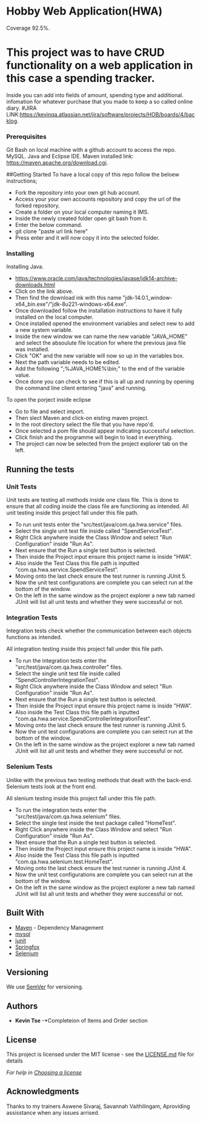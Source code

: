 # Hobby Web Application(HWA)
Coverage 92.5%.
# This project was to have CRUD functionality on a web application in this case a spending tracker. 
Inside you can add into fields of amount, spending type and additional. 
infomation for whatever purchase that you made to keep a so called online diary. 
#JIRA LINK:https://kevinqa.atlassian.net/jira/software/projects/HOB/boards/4/backlog.


### Prerequisites

Git Bash on local machine with a github account to access the repo.
MySQL.
Java and Eclipse IDE.
Maven installed link: https://maven.apache.org/download.cgi.

##Getting Started
To have a local copy of this repo follow the beloew instructions;
* Fork the repository into your own git hub account.
* Access your your own accounts repository and copy the url of the forked repository.
* Create a folder on your local computer naming it IMS.
* Inside the newly created folder open git bash from it.
* Enter the below command.
* git clone "paste url link here"
* Press enter and it will now copy it into the selected folder. 

### Installing
Installing Java.
* https://www.oracle.com/java/technologies/javase/jdk14-archive-downloads.html
* Click on the link above. 
* Then find the download ink with this name "jdk-14.0.1_window-x64_bin.exe"/"jdk-8u221-windows-x64.exe".
* Once downloaded follow the installation instructions to have it fully installed on the local computer.
* Once installed opened the environment variables and select new to add a new system variable.
* Inside the new window we can name the new variable "JAVA_HOME" and select the absoulute file location for where the previous java file was installed.
* Click "OK" and the new variable will now so up in the variables box.
* Next the path variable needs to be edited.
* Add the following ";%JAVA_HOME%\bin;" to the end of the variable value.
* Once done you can check to see if this is all up and running by opening the command line client entering "java" and running. 



To open the porject inside eclipse
* Go to file and select import.
* Then slect Maven and click-on eisting maven project.
* In the root directory select the file that you have repo'd.
* Once selected a pom file should appear indicating successful selection. 
* Click finish and the programme will begin to load in everything.
* The project can now be selected from the project explorer tab on the left.

## Running the tests

### Unit Tests 

Unit tests are testing all methods inside one class file. This is done to ensure that all coding inside the class file are functioning as intended.
All unit testing inside this project fall under this file path. 
* To run unit tests enter the "src/test/java/com.qa.hwa.service" files. 
* Select the single unit test file inside called "SpendServiceTest".
* Right Click anywhere inside the Class Window and select "Run Configuration" inside "Run As". 
* Next ensure that the Run a single test button is selected. 
* Then inside the Project input ensure this project name is inside "HWA". 
* Also inside the Test Class this file path is inputted "com.qa.hwa.service.SpendServiceTest". 
* Moving onto the last check ensure the test runner is running JUnit 5.
* Now the unit test configurations are complete you can select run at the bottom of the window.  
* On the left in the same window as the project explorer a new tab named JUnit will list all unit tests and whether they were successful or not.

### Integration Tests

Integration tests check whether the communication between each objects functions as intended.

All integration testing inside this project fall under this file path. 
* To run the integration tests enter the "src/test/java/com.qa.hwa.controller" files. 
* Select the single unit test file inside called "SpendControllerIntegrationTest".
* Right Click anywhere inside the Class Window and select "Run Configuration" inside "Run As". 
* Next ensure that the Run a single test button is selected. 
* Then inside the Project input ensure this project name is inside "HWA". 
* Also inside the Test Class this file path is inputted "com.qa.hwa.service.SpendControllerIntegrationTest". 
* Moving onto the last check ensure the test runner is running JUnit 5.
* Now the unit test configurations are complete you can select run at the bottom of the window.  
* On the left in the same window as the project explorer a new tab named JUnit will list all unit tests and whether they were successful or not.

### Selenium Tests

Unlike with the previous two testing methods that dealt with the back-end. Selenium tests look at the front end.

All slenium testing inside this project fall under this file path. 
* To run the integration tests enter the "src/test/java/com.qa.hwa.selenium" files. 
* Select the single test inside the test package called "HomeTest".
* Right Click anywhere inside the Class Window and select "Run Configuration" inside "Run As". 
* Next ensure that the Run a single test button is selected. 
* Then inside the Project input ensure this project name is inside "HWA". 
* Also inside the Test Class this file path is inputted "com.qa.hwa.selenium.test.HomeTest". 
* Moving onto the last check ensure the test runner is running JUnit 4.
* Now the unit test configurations are complete you can select run at the bottom of the window.  
* On the left in the same window as the project explorer a new tab named JUnit will list all unit tests and whether they were successful or not.

## Built With

* [Maven](https://maven.apache.org/) - Dependency Management
* [mysql](https://mvnrepository.com/artifact/mysql/mysql-connector-java) 
* [junit](https://mvnrepository.com/artifact/junit/junit)
* [Springfox](https://mvnrepository.com/artifact/io.springfox/springfox-boot-starter)
* [Selenium](https://mvnrepository.com/artifact/org.seleniumhq.selenium/selenium-java)

## Versioning

We use [SemVer](http://semver.org/) for versioning.

## Authors
* **Kevin Tse** -*Completeion of Items and Order section

## License

This project is licensed under the MIT license - see the [LICENSE.md](LICENSE.md) file for details 

*For help in [Choosing a license](https://choosealicense.com/)*

## Acknowledgments

Thanks to my trainers Aswene Sivaraj, Savannah Vaithilingam, Aproviding assisstance when any issues arrised.